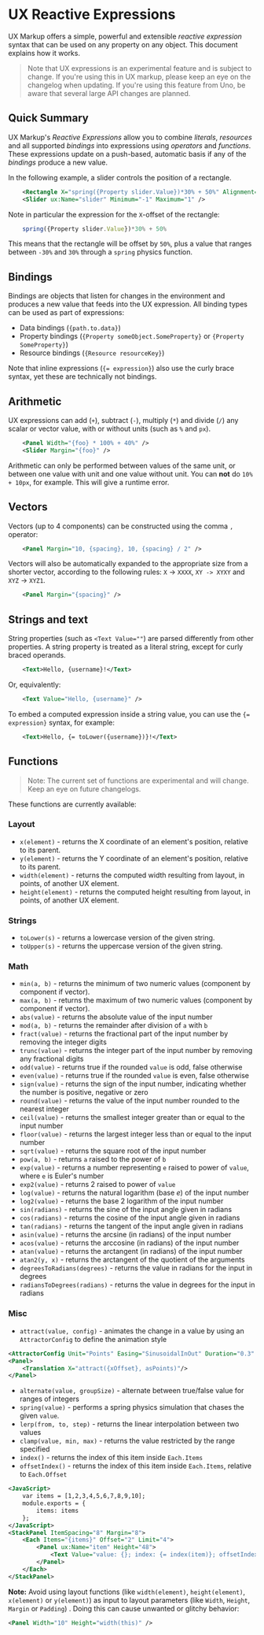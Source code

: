 # UX Reactive Expressions

UX Markup offers a simple, powerful and extensible *reactive expression* syntax that can be used on any property on any object. This document explains how it works.

> Note that UX expressions is an experimental feature and is subject to change. If you're using this in UX markup, please keep an eye on the changelog when updating. If you're using this feature from Uno, be aware that several large API changes are planned.

## Quick Summary

UX Markup's *Reactive Expressions* allow you to combine *literals*, *resources* and all supported *bindings* into expressions using *operators* and *functions*. These expressions update on a push-based, automatic basis if any of the *bindings* produce a new value.

In the following example, a slider controls the position of a rectangle.

```xml
	<Rectangle X="spring({Property slider.Value})*30% + 50%" Alignment="TopLeft" Width="32" Height="32" />
	<Slider ux:Name="slider" Minimum="-1" Maximum="1" />
```

Note in particular the expression for the `X`-offset of the rectangle:

```js
	spring({Property slider.Value})*30% + 50%
```

This means that the rectangle will be offset by `50%`, plus a value that ranges between `-30%` and `30%` through a `spring` physics function.

## Bindings

Bindings are objects that listen for changes in the environment and produces a new value that feeds into the UX expression. All binding types can be used as part of expressions:

* Data bindings (`{path.to.data}`)
* Property bindings (`{Property someObject.SomeProperty}` or `{Property SomeProperty}`)
* Resource bindings (`{Resource resourceKey}`)

Note that inline expressions (`{= expression}`) also use the curly brace syntax, yet these are technically not bindings.


## Arithmetic

UX expressions can add (`+`), subtract (`-`), multiply (`*`) and divide (`/`) any scalar or vector value, with or without units (such as `%` and `px`).

```xml
	<Panel Width="{foo} * 100% + 40%" />
	<Slider Margin="{foo}" />
```
Arithmetic can only be performed between values of the same unit, or between one value with unit and one value without unit. You can **not** do `10% + 10px`, for example. This will give a runtime error.

## Vectors

Vectors (up to 4 components) can be constructed using the comma `,` operator:

```xml
	<Panel Margin="10, {spacing}, 10, {spacing} / 2" />
```

Vectors will also be automatically expanded to the appropriate size from a shorter vector, according to the following rules: `X` -> `XXXX`, `XY -> XYXY` and `XYZ` -> `XYZ1`.

```xml
	<Panel Margin="{spacing}" />
```

## Strings and text

String properties (such as `<Text Value=""`) are parsed differently from other properties. A string property is treated as a literal string, except for curly braced operands.

```xml
	<Text>Hello, {username}!</Text>
```


Or, equivalently:

```xml
	<Text Value="Hello, {username}" />
```

To embed a computed expression inside a string value, you can use the `{= expression}` syntax, for example:

```xml
	<Text>Hello, {= toLower({username})}!</Text>
```

## Functions

> Note: The current set of functions are experimental and will change. Keep an eye on future changelogs.

These functions are currently available:

### Layout

* `x(element)` - returns the X coordinate of an element's position, relative to its parent.
* `y(element)` - returns the Y coordinate of an element's position, relative to its parent.
* `width(element)` - returns the computed width resulting from layout, in points, of another UX element.
* `height(element)` - returns the computed height resulting from layout, in points, of another UX element.

### Strings

* `toLower(s)` - returns a lowercase version of the given string.
* `toUpper(s)` - returns the uppercase version of the given string.

### Math

* `min(a, b)` - returns the minimum of two numeric values (component by component if vector).
* `max(a, b)` - returns the maximum of two numeric values (component by component if vector).
* `abs(value)` - returns the absolute value of the input number
* `mod(a, b)` - returns the remainder after division of `a` with `b`
* `fract(value)` - returns the fractional part of the input number by removing the integer digits
* `trunc(value)` - returns the integer part of the input number by removing any fractional digits
* `odd(value)` - returns true if the rounded `value` is odd, false otherwise
* `even(value)` - returns true if the rounded `value` is even, false otherwise
* `sign(value)` - returns the sign of the input number, indicating whether the number is positive, negative or zero
* `round(value)` - returns the value of the input number rounded to the nearest integer
* `ceil(value)` - returns the smallest integer greater than or equal to the input number
* `floor(value)` - returns the largest integer less than or equal to the input number
* `sqrt(value)` - returns the square root of the input number
* `pow(a, b)` - returns `a` raised to the power of `b`
* `exp(value)` - returns a number representing `e` raised to power of `value`, where `e` is Euler's number
* `exp2(value)` - returns 2 raised to power of `value`
* `log(value)` - returns the natural logarithm (base _e_) of the input number
* `log2(value)` - returns the base 2 logarithm of the input number
* `sin(radians)` - returns the sine of the input angle given in radians
* `cos(radians)` - returns the cosine of the input angle given in radians
* `tan(radians)` - returns the tangent of the input angle given in radians
* `asin(value)` - returns the arcsine (in radians) of the input number
* `acos(value)` - returns the arccosine (in radians) of the input number
* `atan(value)` - returns the arctangent (in radians) of the input number
* `atan2(y, x)` - returns the arctangent of the quotient of the arguments
* `degreesToRadians(degrees)` - returns the value in radians for the input in degrees
* `radiansToDegrees(radians)` - returns the value in degrees for the input in radians

### Misc

* `attract(value, config)` - animates the change in a value by using an `AttractorConfig` to define the animation style

```xml
<AttractorConfig Unit="Points" Easing="SinusoidalInOut" Duration="0.3" ux:Global="asPoints" />
<Panel>
	<Translation X="attract({xOffset}, asPoints)"/>
</Panel>
```

* `alternate(value, groupSize)` - alternate between true/false value for ranges of integers
* `spring(value)` - performs a spring physics simulation that chases the given `value`.
* `lerp(from, to, step)` - returns the linear interpolation between two values
* `clamp(value, min, max)` - returns the value restricted by the range specified
* `index()` - returns the index of this item inside `Each.Items`
* `offsetIndex()` - returns the index of this item inside `Each.Items`, relative to `Each.Offset`

```xml
<JavaScript>
	var items = [1,2,3,4,5,6,7,8,9,10];
	module.exports = {
		items: items
	};
</JavaScript>
<StackPanel ItemSpacing="8" Margin="8">
	<Each Items="{items}" Offset="2" Limit="4">
		<Panel ux:Name="item" Height="48">
			<Text Value="value: {}; index: {= index(item)}; offsetIndex: {= offsetIndex(item)}" Alignment="CenterLeft" />
		</Panel>
	</Each>
</StackPanel>
```

**Note:** Avoid using layout functions (like `width(element)`, `height(element)`, `x(element)` or `y(element)`) as input to layout parameters (like `Width`, `Height`, `Margin` or `Padding`) . Doing this can cause unwanted or glitchy behavior:

```xml
<Panel Width="10" Height="width(this)" />
```
